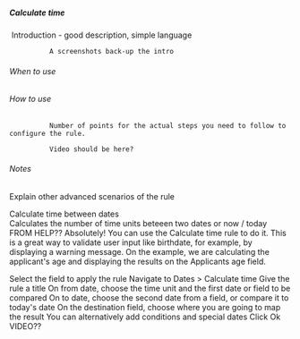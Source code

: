##### Calculate time 
​    Introduction - good description, simple language 

              A screenshots back-up the intro

###### When to use 


###### How to use

              Number of points for the actual steps you need to follow to configure the rule.
    
              Video should be here?   

###### Notes

Explain other advanced scenarios of the rule     

Calculate time between dates	
Calculates the number of time units beteeen two dates or now / today		
FROM HELP??
Absolutely! You can use the Calculate time rule to do it. This is a great way to validate user input like birthdate, for example, by displaying a warning message. On the example, we are calculating the applicant's age and displaying the results on the Applicants age field.

Select the field to apply the rule
Navigate to Dates > Calculate time
Give the rule a title
On from date, choose the time unit and the first date or field to be compared
On to date, choose the second date from a field, or compare it to today's date
On the destination field, choose where you are going to map the result
You can alternatively add conditions and special dates
Click Ok
VIDEO??

